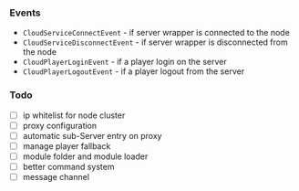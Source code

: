 

### Events

- `CloudServiceConnectEvent` - if server wrapper is connected to the node
- `CloudServiceDisconnectEvent` - if server wrapper is disconnected from the node
- `CloudPlayerLoginEvent` - if a player login on the server
- `CloudPlayerLogoutEvent` - if a player logout from the server

### Todo

- [ ] ip whitelist for node cluster
- [ ] proxy configuration
- [ ] automatic sub-Server entry on proxy
- [ ] manage player fallback
- [ ] module folder and module loader
- [ ] better command system
- [ ] message channel
